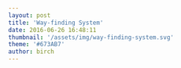 ```yaml
---
layout: post
title: 'Way-finding System'
date: 2016-06-26 16:48:11
thumbnail: '/assets/img/way-finding-system.svg'
theme: '#673AB7'
author: birch
---
```

